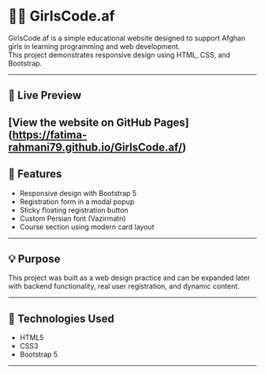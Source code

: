 # 👩‍💻 GirlsCode.af

GirlsCode.af is a simple educational website designed to support Afghan girls in learning programming and web development.  
This project demonstrates responsive design using HTML, CSS, and Bootstrap.

---

## 🔗 Live Preview

[View the website on GitHub Pages] (https://fatima-rahmani79.github.io/GirlsCode.af/)
---

## 🎯 Features

- Responsive design with Bootstrap 5  
- Registration form in a modal popup  
- Sticky floating registration button  
- Custom Persian font (Vazirmatn)  
- Course section using modern card layout

---

## 💡 Purpose

This project was built as a web design practice and can be expanded later with backend functionality, real user registration, and dynamic content.

---

## 🚀 Technologies Used

- HTML5  
- CSS3  
- Bootstrap 5 

---
